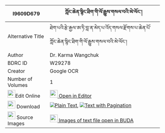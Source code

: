 |I9609D679|ཀློང་ཆེན་སྙིང་ཐིག་གི་ལོ་རྒྱུས་གསལ་བའི་མེ་ལོང་། 
| --- | --- 
|Alternative Title |ཐེག་པའི་རྩེ་རྒྱལ་ཨ་ཏི་བླ་ན་མེད་པ་འོད་གསལ་རྫོགས་པ་ཆེན་པོ་ཀློང་ཆེན་སྙིང་ཐིག་གི་ལོ་རྒྱུས་གསལ་བའི་མེ་ལོང་།
|Author| Dr. Karma Wangchuk
|BDRC ID | W29278
|Creator | Google OCR
|Number of Volumes| 1
|<img width="25" src="https://img.icons8.com/color/25/000000/edit-property.png">Edit Online| [<img width="25" src="https://avatars.githubusercontent.com/u/45091458?s=200&v=4"> Open in Editor](http://editor.openpecha.org/I9609D679)
|<img width="25" src="https://img.icons8.com/fluent/48/000000/download-2.png"/>  Download | [![](https://img.icons8.com/color/20/000000/txt.png)Plain Text](https://github.com/Openpecha/I9609D679/releases/download/v1/longchen_nyingtik_gi_logyu_sal_plain_I9609D679.zip), [![](https://img.icons8.com/color/20/000000/txt.png)Text with Pagination](https://github.com/Openpecha/I9609D679/releases/download/v1/longchen_nyingtik_gi_logyu_sal_pages_I9609D679.zip)
|<img width="25" src="https://img.icons8.com/plasticine/100/000000/pictures-folder.png"/>  Source Images | [<img width="25" src="https://library.bdrc.io/icons/BUDA-small.svg"> Images of text file open in BUDA](https://library.bdrc.io/show/bdr:W29278)
